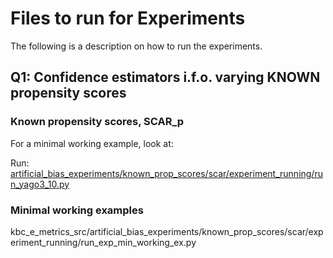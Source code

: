 # Files to run for Experiments

The following is a description on how to run the experiments.

## Q1: Confidence estimators i.f.o. varying KNOWN propensity scores

### Known propensity scores, SCAR_p

For a minimal working example, look at:


Run:
[artificial_bias_experiments/known_prop_scores/scar/experiment_running/run_yago3_10.py](./artificial_bias_experiments/known_prop_scores/scar/experiment_running/run_yago3_10.py)

### Minimal working examples

kbc_e_metrics_src/artificial_bias_experiments/known_prop_scores/scar/experiment_running/run_exp_min_working_ex.py

